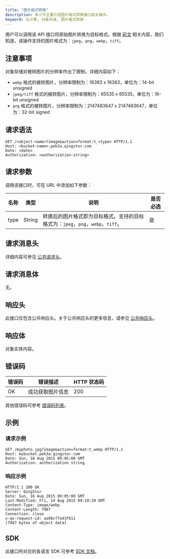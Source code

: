 ```yaml
---
title: "图片格式转换"
description: 本小节主要介绍图片格式转换接口相关操作。
keyword: 云计算, 对象存储, 图片格式转换
---
```


用户可以调用该 API 接口将原始图片转换为目标格式。根据 [前文](/storage/object-storage/api/object/image_process/#图片格式) 相关内容，我们知道，该操作支持的图片格式为：`jpeg`，`png`，`webp`，`tiff`。

## 注意事项

对象存储对被转图片的分辨率作出了限制，详细内容如下：

- `webp` 格式的被转图片，分辨率限制为：16383 x 16383，单位为：14-bit unsigned
- `jpeg/tiff` 格式的被转图片，分辨率限制为：65535 x 65535，单位为：16-bit unsigned
- `png` 格式的被转图片，分辨率限制为：2147483647 x 2147483647，单位为：32-bit signed

## 请求语法

```http
GET /<object-name>?image&action=format:t_<type> HTTP/1.1
Host: <bucket-name>.pek3a.qingstor.com
Date: <date>
Authorization: <authorization-string>
```

## 请求参数

调用该接口时，可在 URL 中添加如下参数：

| 名称 | 类型 | 说明 | 是否必选 |
| --- | --- | --- | --- |
type | String | 转换后的图片格式即为目标格式。支持的目标格式为：`jpeg`，`png`，`webp`，`tiff`。|	是


## 请求消息头

详细内容可参见 [公共请求头](/storage/object-storage/api/common_header/#请求头字段-request-header)。

## 请求消息体

无。

## 响应头

此接口仅包含公共响应头。关于公共响应头的更多信息，请参见 [公共响应头](/storage/object-storage/api/common_header/#响应头字段-response-header)。

## 响应体

对象实体内容。

## 错误码

| 错误码 | 错误描述 | HTTP 状态码 |
| --- | --- | --- |
| OK | 成功获取图片信息 | 200 |

其他错误码可参考 [错误码列表](/storage/object-storage/api/error_code/#错误码列表)。

## 示例

### 请求示例

```http
GET /myphoto.jpg?image&action=format:t_webp HTTP/1.1
Host: mybucket.pek3a.qingstor.com
Date: Sun, 16 Aug 2015 09:05:00 GMT
Authorization: authorization string
```

### 响应示例

```http
HTTP/1.1 200 OK
Server: QingStor
Date: Sun, 16 Aug 2015 09:05:00 GMT
Last-Modified: Fri, 14 Aug 2015 09:10:39 GMT
Content-Type: image/webp
Content-Length: 7987
Connection: close
x-qs-request-id: aa08cf7a43f611
[7987 bytes of object data]
```

## SDK

此接口所对应的各语言 SDK 可参考 [SDK 文档](/storage/object-storage/sdk/)。

